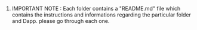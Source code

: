 

1. IMPORTANT NOTE : Each folder contains a "README.md" file which contains the instructions and informations regarding the particular folder and Dapp. please go through each one.
